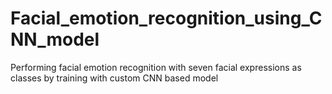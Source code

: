 # Facial_emotion_recognition_using_CNN_model
Performing facial emotion recognition with seven facial expressions as classes by training with custom CNN based model
